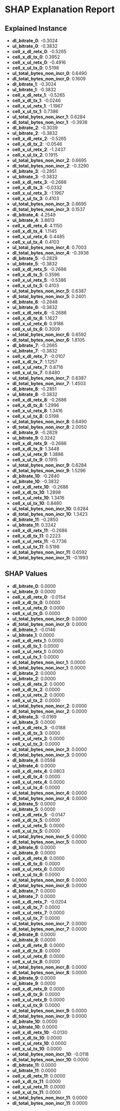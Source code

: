 # SHAP Explanation Report

## Explained Instance
- **dl_bitrate_0**: -0.3024
- **ul_bitrate_0**: -0.3832
- **cell_x_dl_retx_0**: -0.5265
- **cell_x_dl_tx_0**: 0.3952
- **cell_x_ul_retx_0**: -0.4916
- **cell_x_ul_tx_0**: 0.5198
- **ul_total_bytes_non_incr_0**: 0.6490
- **dl_total_bytes_non_incr_0**: 0.1609
- **dl_bitrate_1**: -0.3024
- **ul_bitrate_1**: -0.3832
- **cell_x_dl_retx_1**: -0.5265
- **cell_x_dl_tx_1**: -0.0246
- **cell_x_ul_retx_1**: -1.1967
- **cell_x_ul_tx_1**: 0.7386
- **ul_total_bytes_non_incr_1**: 0.6284
- **dl_total_bytes_non_incr_1**: -0.3938
- **dl_bitrate_2**: -0.3039
- **ul_bitrate_2**: -0.3832
- **cell_x_dl_retx_2**: -0.5265
- **cell_x_dl_tx_2**: -0.0546
- **cell_x_ul_retx_2**: -1.2437
- **cell_x_ul_tx_2**: 0.1915
- **ul_total_bytes_non_incr_2**: 0.6695
- **dl_total_bytes_non_incr_2**: -0.3290
- **dl_bitrate_3**: -0.2851
- **ul_bitrate_3**: -0.3832
- **cell_x_dl_retx_3**: -0.2686
- **cell_x_dl_tx_3**: -0.0332
- **cell_x_ul_retx_3**: -1.1967
- **cell_x_ul_tx_3**: 0.4103
- **ul_total_bytes_non_incr_3**: 0.6695
- **dl_total_bytes_non_incr_3**: 0.1537
- **dl_bitrate_4**: 4.2549
- **ul_bitrate_4**: 3.8613
- **cell_x_dl_retx_4**: 4.1150
- **cell_x_dl_tx_4**: 1.1145
- **cell_x_ul_retx_4**: 0.4485
- **cell_x_ul_tx_4**: 0.4103
- **ul_total_bytes_non_incr_4**: 0.7003
- **dl_total_bytes_non_incr_4**: -0.3938
- **dl_bitrate_5**: -0.2829
- **ul_bitrate_5**: -0.3832
- **cell_x_dl_retx_5**: -0.2686
- **cell_x_dl_tx_5**: 0.3596
- **cell_x_ul_retx_5**: -0.5386
- **cell_x_ul_tx_5**: 0.4103
- **ul_total_bytes_non_incr_5**: 0.6387
- **dl_total_bytes_non_incr_5**: 0.2401
- **dl_bitrate_6**: -0.2848
- **ul_bitrate_6**: -0.3832
- **cell_x_dl_retx_6**: -0.2686
- **cell_x_dl_tx_6**: 1.1627
- **cell_x_ul_retx_6**: 0.9186
- **cell_x_ul_tx_6**: 0.3009
- **ul_total_bytes_non_incr_6**: 0.6592
- **dl_total_bytes_non_incr_6**: 1.8105
- **dl_bitrate_7**: -0.2665
- **ul_bitrate_7**: -0.3832
- **cell_x_dl_retx_7**: -0.0107
- **cell_x_dl_tx_7**: 1.1257
- **cell_x_ul_retx_7**: 0.8716
- **cell_x_ul_tx_7**: 0.8480
- **ul_total_bytes_non_incr_7**: 0.6387
- **dl_total_bytes_non_incr_7**: 1.4503
- **dl_bitrate_8**: -0.2851
- **ul_bitrate_8**: -0.3832
- **cell_x_dl_retx_8**: -0.2686
- **cell_x_dl_tx_8**: 1.2996
- **cell_x_ul_retx_8**: 1.3416
- **cell_x_ul_tx_8**: 0.5198
- **ul_total_bytes_non_incr_8**: 0.6490
- **dl_total_bytes_non_incr_8**: 2.0050
- **dl_bitrate_9**: -0.2829
- **ul_bitrate_9**: 0.3242
- **cell_x_dl_retx_9**: -0.2686
- **cell_x_dl_tx_9**: 1.3448
- **cell_x_ul_retx_9**: 1.3886
- **cell_x_ul_tx_9**: 0.1915
- **ul_total_bytes_non_incr_9**: 0.6284
- **dl_total_bytes_non_incr_9**: 1.5296
- **dl_bitrate_10**: -0.2840
- **ul_bitrate_10**: -0.3832
- **cell_x_dl_retx_10**: -0.2686
- **cell_x_dl_tx_10**: 1.2898
- **cell_x_ul_retx_10**: 1.3416
- **cell_x_ul_tx_10**: 0.8480
- **ul_total_bytes_non_incr_10**: 0.6284
- **dl_total_bytes_non_incr_10**: 1.3423
- **dl_bitrate_11**: -0.2850
- **ul_bitrate_11**: 0.3242
- **cell_x_dl_retx_11**: -0.2686
- **cell_x_dl_tx_11**: 0.2223
- **cell_x_ul_retx_11**: -0.7736
- **cell_x_ul_tx_11**: 0.5198
- **ul_total_bytes_non_incr_11**: 0.6592
- **dl_total_bytes_non_incr_11**: -0.1993

## SHAP Values
- **dl_bitrate_0**: 0.0000
- **ul_bitrate_0**: 0.0000
- **cell_x_dl_retx_0**: -0.0154
- **cell_x_dl_tx_0**: 0.0000
- **cell_x_ul_retx_0**: 0.0000
- **cell_x_ul_tx_0**: 0.0000
- **ul_total_bytes_non_incr_0**: 0.0000
- **dl_total_bytes_non_incr_0**: 0.0000
- **dl_bitrate_1**: -0.0146
- **ul_bitrate_1**: 0.0000
- **cell_x_dl_retx_1**: 0.0000
- **cell_x_dl_tx_1**: 0.0000
- **cell_x_ul_retx_1**: 0.0000
- **cell_x_ul_tx_1**: 0.0000
- **ul_total_bytes_non_incr_1**: 0.0000
- **dl_total_bytes_non_incr_1**: 0.0000
- **dl_bitrate_2**: 0.0000
- **ul_bitrate_2**: 0.0000
- **cell_x_dl_retx_2**: 0.0000
- **cell_x_dl_tx_2**: 0.0000
- **cell_x_ul_retx_2**: 0.0000
- **cell_x_ul_tx_2**: 0.0000
- **ul_total_bytes_non_incr_2**: 0.0000
- **dl_total_bytes_non_incr_2**: 0.0000
- **dl_bitrate_3**: -0.0169
- **ul_bitrate_3**: 0.0000
- **cell_x_dl_retx_3**: -0.0188
- **cell_x_dl_tx_3**: 0.0000
- **cell_x_ul_retx_3**: 0.0000
- **cell_x_ul_tx_3**: 0.0000
- **ul_total_bytes_non_incr_3**: 0.0000
- **dl_total_bytes_non_incr_3**: 0.0000
- **dl_bitrate_4**: 0.0598
- **ul_bitrate_4**: 0.0000
- **cell_x_dl_retx_4**: 0.0803
- **cell_x_dl_tx_4**: 0.0000
- **cell_x_ul_retx_4**: 0.0000
- **cell_x_ul_tx_4**: 0.0000
- **ul_total_bytes_non_incr_4**: 0.0000
- **dl_total_bytes_non_incr_4**: 0.0000
- **dl_bitrate_5**: 0.0000
- **ul_bitrate_5**: 0.0000
- **cell_x_dl_retx_5**: -0.0147
- **cell_x_dl_tx_5**: 0.0000
- **cell_x_ul_retx_5**: 0.0000
- **cell_x_ul_tx_5**: 0.0000
- **ul_total_bytes_non_incr_5**: 0.0000
- **dl_total_bytes_non_incr_5**: 0.0000
- **dl_bitrate_6**: 0.0000
- **ul_bitrate_6**: 0.0000
- **cell_x_dl_retx_6**: 0.0000
- **cell_x_dl_tx_6**: 0.0000
- **cell_x_ul_retx_6**: 0.0000
- **cell_x_ul_tx_6**: 0.0000
- **ul_total_bytes_non_incr_6**: 0.0000
- **dl_total_bytes_non_incr_6**: 0.0000
- **dl_bitrate_7**: 0.0000
- **ul_bitrate_7**: 0.0000
- **cell_x_dl_retx_7**: -0.0204
- **cell_x_dl_tx_7**: 0.0000
- **cell_x_ul_retx_7**: 0.0000
- **cell_x_ul_tx_7**: 0.0000
- **ul_total_bytes_non_incr_7**: 0.0000
- **dl_total_bytes_non_incr_7**: 0.0000
- **dl_bitrate_8**: 0.0000
- **ul_bitrate_8**: 0.0000
- **cell_x_dl_retx_8**: 0.0000
- **cell_x_dl_tx_8**: 0.0000
- **cell_x_ul_retx_8**: 0.0000
- **cell_x_ul_tx_8**: 0.0000
- **ul_total_bytes_non_incr_8**: 0.0000
- **dl_total_bytes_non_incr_8**: 0.0000
- **dl_bitrate_9**: 0.0000
- **ul_bitrate_9**: 0.0000
- **cell_x_dl_retx_9**: 0.0000
- **cell_x_dl_tx_9**: 0.0000
- **cell_x_ul_retx_9**: 0.0000
- **cell_x_ul_tx_9**: 0.0000
- **ul_total_bytes_non_incr_9**: 0.0000
- **dl_total_bytes_non_incr_9**: 0.0000
- **dl_bitrate_10**: 0.0000
- **ul_bitrate_10**: 0.0000
- **cell_x_dl_retx_10**: -0.0130
- **cell_x_dl_tx_10**: 0.0000
- **cell_x_ul_retx_10**: 0.0000
- **cell_x_ul_tx_10**: 0.0000
- **ul_total_bytes_non_incr_10**: -0.0118
- **dl_total_bytes_non_incr_10**: 0.0000
- **dl_bitrate_11**: 0.0000
- **ul_bitrate_11**: 0.0000
- **cell_x_dl_retx_11**: 0.0000
- **cell_x_dl_tx_11**: 0.0000
- **cell_x_ul_retx_11**: 0.0000
- **cell_x_ul_tx_11**: 0.0000
- **ul_total_bytes_non_incr_11**: 0.0000
- **dl_total_bytes_non_incr_11**: 0.0000

